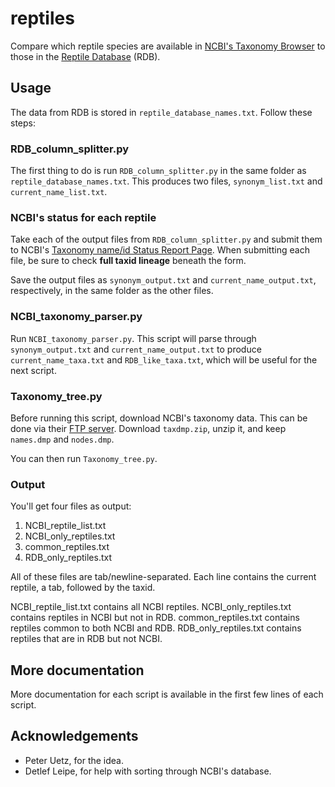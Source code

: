 # reptiles
Compare which reptile species are available in [NCBI's Taxonomy Browser](https://www.ncbi.nlm.nih.gov/Taxonomy/taxonomyhome.html/) to those in the [Reptile Database](http://reptile-database.org/) (RDB).

## Usage
The data from RDB is stored in `reptile_database_names.txt`. Follow these steps:

### RDB_column_splitter.py
The first thing to do is run `RDB_column_splitter.py` in the same folder as `reptile_database_names.txt`. This produces two files, `synonym_list.txt` and `current_name_list.txt`. 

### NCBI's status for each reptile
Take each of the output files from `RDB_column_splitter.py` and submit them to NCBI's [Taxonomy name/id Status Report Page](https://www.ncbi.nlm.nih.gov/Taxonomy/TaxIdentifier/tax_identifier.cgi). When submitting each file, be sure to check **full taxid lineage** beneath the form.

Save the output files as `synonym_output.txt` and `current_name_output.txt`, respectively, in the same folder as the other files.

### NCBI_taxonomy_parser.py
Run `NCBI_taxonomy_parser.py`. This script will parse through `synonym_output.txt` and `current_name_output.txt` to produce `current_name_taxa.txt` and `RDB_like_taxa.txt`, which will be useful for the next script.

### Taxonomy_tree.py
Before running this script, download NCBI's taxonomy data. This can be done via their [FTP server](https://ftp.ncbi.nlm.nih.gov/pub/taxonomy/). Download `taxdmp.zip`, unzip it, and keep `names.dmp` and `nodes.dmp`.

You can then run `Taxonomy_tree.py`.

### Output

You'll get four files as output:

1. NCBI_reptile_list.txt
2. NCBI_only_reptiles.txt
3. common_reptiles.txt
4. RDB_only_reptiles.txt
    
All of these files are tab/newline-separated. Each line contains the current reptile, a tab, followed by the taxid.
    
NCBI_reptile_list.txt contains all NCBI reptiles.
NCBI_only_reptiles.txt contains reptiles in NCBI but not in RDB.
common_reptiles.txt contains reptiles common to both NCBI and RDB.
RDB_only_reptiles.txt contains reptiles that are in RDB but not NCBI.

## More documentation
More documentation for each script is available in the first few lines of each script.

## Acknowledgements
* Peter Uetz, for the idea.
* Detlef Leipe, for help with sorting through NCBI's database.

